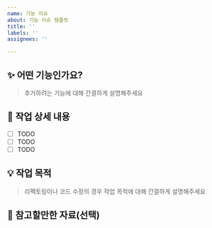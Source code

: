 ```yaml
---
name: 기능 이슈
about: 기능 이슈 템플릿
title: ''
labels: ''
assignees: ''

---
```


## ✨ 어떤 기능인가요?

> 추가하려는 기능에 대해 간결하게 설명해주세요

## 🔨 작업 상세 내용

- [ ] TODO
- [ ] TODO
- [ ] TODO

## 💡 작업 목적
> 리펙토링이나 코드 수정의 경우 작업 목적에 대해 간결하게 설명해주세요

## 📝 참고할만한 자료(선택)
